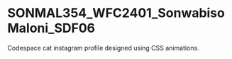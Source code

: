 # SONMAL354_WFC2401_SonwabisoMaloni_SDF06
Codespace cat instagram profile designed using CSS animations.
